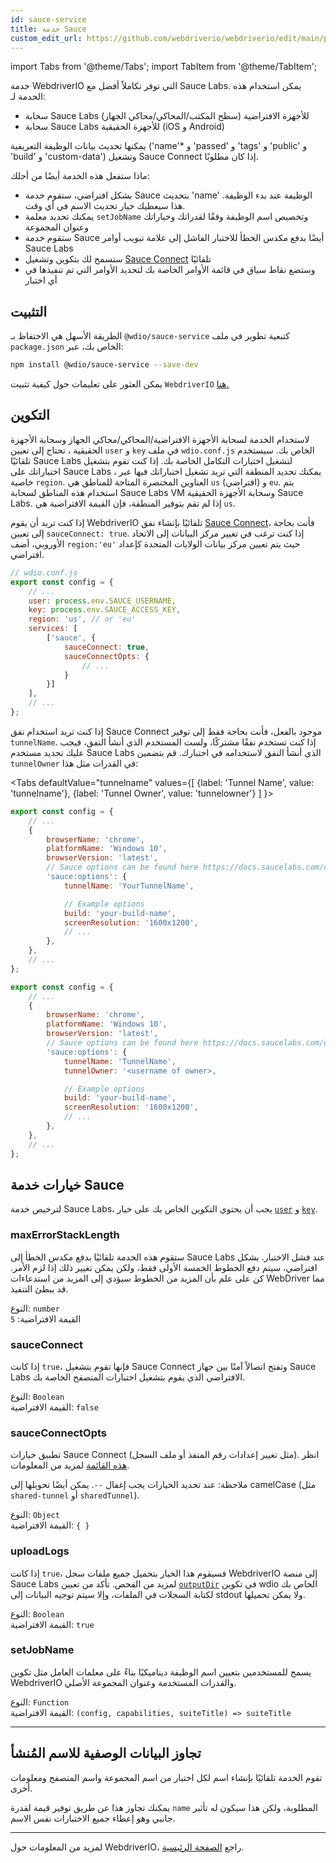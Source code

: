 ```yaml
---
id: sauce-service
title: خدمة Sauce
custom_edit_url: https://github.com/webdriverio/webdriverio/edit/main/packages/wdio-sauce-service/README.md
---
```


import Tabs from '@theme/Tabs';
import TabItem from '@theme/TabItem';

خدمة WebdriverIO التي توفر تكاملاً أفضل مع Sauce Labs. يمكن استخدام هذه الخدمة لـ:

- سحابة Sauce Labs للأجهزة الافتراضية (سطح المكتب/المحاكي/محاكي الجهاز)
- سحابة Sauce Labs للأجهزة الحقيقية (iOS و Android)

يمكنها تحديث بيانات الوظيفة التعريفية ('name'* و 'passed' و 'tags' و 'public' و 'build' و 'custom-data') وتشغيل Sauce Connect إذا كان مطلوبًا.

ماذا ستفعل هذه الخدمة أيضًا من أجلك:

- بشكل افتراضي، ستقوم خدمة Sauce بتحديث 'name' الوظيفة عند بدء الوظيفة. هذا سيعطيك خيار تحديث الاسم في أي وقت.
- يمكنك تحديد معلمة `setJobName` وتخصيص اسم الوظيفة وفقًا لقدراتك وخياراتك وعنوان المجموعة
- ستقوم خدمة Sauce أيضًا بدفع مكدس الخطأ للاختبار الفاشل إلى علامة تبويب أوامر Sauce Labs
- ستسمح لك بتكوين وتشغيل [Sauce Connect](https://docs.saucelabs.com/secure-connections/) تلقائيًا
- وستضع نقاط سياق في قائمة الأوامر الخاصة بك لتحديد الأوامر التي تم تنفيذها في أي اختبار

## التثبيت

الطريقة الأسهل هي الاحتفاظ بـ `@wdio/sauce-service` كتبعية تطوير في ملف `package.json` الخاص بك، عبر:

```sh
npm install @wdio/sauce-service --save-dev
```

يمكن العثور على تعليمات حول كيفية تثبيت `WebdriverIO` [هنا.](https://webdriver.io/docs/gettingstarted)

## التكوين

لاستخدام الخدمة لسحابة الأجهزة الافتراضية/المحاكي/محاكي الجهاز وسحابة الأجهزة الحقيقية ، تحتاج إلى تعيين `user` و `key` في ملف `wdio.conf.js` الخاص بك. سيستخدم تلقائيًا Sauce Labs لتشغيل اختبارات التكامل الخاصة بك. إذا كنت تقوم بتشغيل اختباراتك على Sauce Labs ، يمكنك تحديد المنطقة التي تريد تشغيل اختباراتك فيها عبر خاصية `region`. العناوين المختصرة المتاحة للمناطق هي `us` (افتراضي) و `eu`. يتم استخدام هذه المناطق لسحابة Sauce Labs VM وسحابة الأجهزة الحقيقية Sauce Labs. إذا لم تقم بتوفير المنطقة، فإن القيمة الافتراضية هي `us`.

إذا كنت تريد أن يقوم WebdriverIO تلقائيًا بإنشاء نفق [Sauce Connect](https://docs.saucelabs.com/secure-connections/#sauce-connect-proxy)، فأنت بحاجة إلى تعيين `sauceConnect: true`. إذا كنت ترغب في تغيير مركز البيانات إلى الاتحاد الأوروبي، أضف `region:'eu'` حيث يتم تعيين مركز بيانات الولايات المتحدة كإعداد افتراضي.

```js
// wdio.conf.js
export const config = {
    // ...
    user: process.env.SAUCE_USERNAME,
    key: process.env.SAUCE_ACCESS_KEY,
    region: 'us', // or 'eu'
    services: [
        ['sauce', {
            sauceConnect: true,
            sauceConnectOpts: {
                // ...
            }
        }]
    ],
    // ...
};
```

إذا كنت تريد استخدام نفق Sauce Connect موجود بالفعل، فأنت بحاجة فقط إلى توفير `tunnelName`. إذا كنت تستخدم نفقًا مشتركًا، ولست المستخدم الذي أنشأ النفق، فيجب عليك تحديد مستخدم Sauce Labs الذي أنشأ النفق لاستخدامه في اختبارك. قم بتضمين `tunnelOwner` في القدرات مثل هذا:

<Tabs
  defaultValue="tunnelname"
  values={[
    {label: 'Tunnel Name', value: 'tunnelname'},
    {label: 'Tunnel Owner', value: 'tunnelowner'}
  ]
}>
<TabItem value="tunnelname">

```js
export const config = {
    // ...
    {
        browserName: 'chrome',
        platformName: 'Windows 10',
        browserVersion: 'latest',
        // Sauce options can be found here https://docs.saucelabs.com/dev/test-configuration-options/
        'sauce:options': {
            tunnelName: 'YourTunnelName',

            // Example options
            build: 'your-build-name',
            screenResolution: '1600x1200',
            // ...
        },
    },
    // ...
};
```

</TabItem>
<TabItem value="tunnelowner">

```js
export const config = {
    // ...
    {
        browserName: 'chrome',
        platformName: 'Windows 10',
        browserVersion: 'latest',
        // Sauce options can be found here https://docs.saucelabs.com/dev/test-configuration-options/
        'sauce:options': {
            tunnelName: 'TunnelName',
            tunnelOwner: '<username of owner>,

            // Example options
            build: 'your-build-name',
            screenResolution: '1600x1200',
            // ...
        },
    },
    // ...
};
```

</TabItem>
</Tabs>

## خيارات خدمة Sauce

لترخيص خدمة Sauce Labs، يجب أن يحتوي التكوين الخاص بك على خيار [`user`](https://webdriver.io/docs/options#user) و [`key`](https://webdriver.io/docs/options#key).

### maxErrorStackLength

ستقوم هذه الخدمة تلقائيًا بدفع مكدس الخطأ إلى Sauce Labs عند فشل الاختبار. بشكل افتراضي، سيتم دفع الخطوط الخمسة الأولى فقط، ولكن يمكن تغيير ذلك إذا لزم الأمر. كن على علم بأن المزيد من الخطوط سيؤدي إلى المزيد من استدعاءات WebDriver مما قد يبطئ التنفيذ.

النوع: `number`<br />
القيمة الافتراضية: `5`

### sauceConnect

إذا كانت `true`، فإنها تقوم بتشغيل Sauce Connect وتفتح اتصالاً آمنًا بين جهاز Sauce Labs الافتراضي الذي يقوم بتشغيل اختبارات المتصفح الخاصة بك.

النوع: `Boolean`<br />
القيمة الافتراضية: `false`

### sauceConnectOpts

تطبيق خيارات Sauce Connect (مثل تغيير إعدادات رقم المنفذ أو ملف السجل). انظر [هذه القائمة](https://docs.saucelabs.com/dev/cli/sauce-connect-5/run/) لمزيد من المعلومات.

ملاحظة: عند تحديد الخيارات يجب إغفال `--`. يمكن أيضًا تحويلها إلى camelCase (مثل `shared-tunnel` أو `sharedTunnel`).

النوع: `Object`<br />
القيمة الافتراضية: `{ }`

### uploadLogs

إذا كانت `true`، فسيقوم هذا الخيار بتحميل جميع ملفات سجل WebdriverIO إلى منصة Sauce Labs لمزيد من الفحص. تأكد من تعيين [`outputDir`](https://webdriver.io/docs/options#outputdir) في تكوين wdio الخاص بك لكتابة السجلات في الملفات، وإلا سيتم توجيه البيانات إلى stdout ولا يمكن تحميلها.

النوع: `Boolean`<br />
القيمة الافتراضية: `true`

### setJobName

يسمح للمستخدمين بتعيين اسم الوظيفة ديناميكيًا بناءً على معلمات العامل مثل تكوين WebdriverIO والقدرات المستخدمة وعنوان المجموعة الأصلي.

النوع: `Function`<br />
القيمة الافتراضية: `(config, capabilities, suiteTitle) => suiteTitle`

----

## تجاوز البيانات الوصفية للاسم المُنشأ

تقوم الخدمة تلقائيًا بإنشاء اسم لكل اختبار من اسم المجموعة واسم المتصفح ومعلومات أخرى.

يمكنك تجاوز هذا عن طريق توفير قيمة لقدرة `name` المطلوبة، ولكن هذا سيكون له تأثير جانبي وهو إعطاء جميع الاختبارات نفس الاسم.

----

لمزيد من المعلومات حول WebdriverIO، راجع [الصفحة الرئيسية](https://webdriver.io).